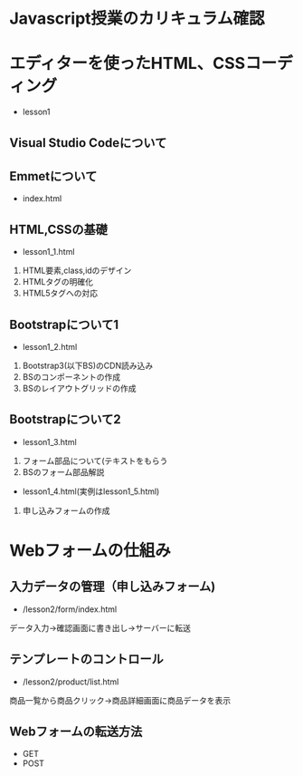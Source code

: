 # Javascript授業のカリキュラム確認

# エディターを使ったHTML、CSSコーディング
* lesson1
## Visual Studio Codeについて
## Emmetについて
* index.html

## HTML,CSSの基礎
* lesson1_1.html
1. HTML要素,class,idのデザイン
1. HTMLタグの明確化
1. HTML5タグへの対応

## Bootstrapについて1
* lesson1_2.html
1. Bootstrap3(以下BS)のCDN読み込み
1. BSのコンポーネントの作成
1. BSのレイアウトグリッドの作成
## Bootstrapについて2
* lesson1_3.html
1. フォーム部品について(テキストをもらう
1. BSのフォーム部品解説

* lesson1_4.html(実例はlesson1_5.html)
1. 申し込みフォームの作成

# Webフォームの仕組み

## 入力データの管理（申し込みフォーム)
* /lesson2/form/index.html

データ入力→確認画面に書き出し→サーバーに転送

## テンプレートのコントロール
* /lesson2/product/list.html

商品一覧から商品クリック→商品詳細画面に商品データを表示

## Webフォームの転送方法
* GET
* POST
